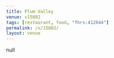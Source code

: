```yaml
---
title: Plum Valley
venue: v15802
tags: [restaurant, food, "fhrs:412644"]
permalink: /v/15802/
layout: venue
---
```

null
